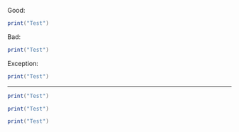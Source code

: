 <p class="style-good">Good:</p>

```lua { .style-good }
print("Test")
```

<p class="style-bad">Bad:</p>

```lua { .style-bad }
print("Test")
```

<p class="style-exception">Exception:</p>

```lua { .style-exception }
print("Test")
```

----

```lua { .style-good-auto-header }
print("Test")
```

```lua { .style-bad-auto-header }
print("Test")
```

```lua { .style-exception-auto-header }
print("Test")
```
